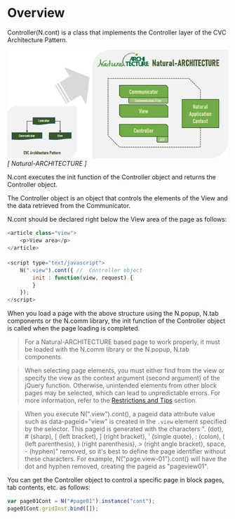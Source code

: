 # Overview

Controller(N.cont) is a class that implements the Controller layer of the CVC Architecture Pattern.

![](../images/intr/pic4.png)
*[ Natural-ARCHITECTURE ]*

N.cont executes the init function of the Controller object and returns the Controller object.

The Controller object is an object that controls the elements of the View and the data retrieved from the Communicator.

N.cont should be declared right below the View area of the page as follows:

```javascript
<article class="view">
    <p>View area</p>
</article>

<script type="text/javascript">
    N(".view").cont({ //  Controller object
        init : function(view, request) {
        }
    });
</script>
```

When you load a page with the above structure using the N.popup, N.tab components or the N.comm library, the init function of the Controller object is called when the page loading is completed.

> For a Natural-ARCHITECTURE based page to work properly, it must be loaded with the N.comm library or the N.popup, N.tab components.

> When selecting page elements, you must either find from the view or specify the view as the context argument (second argument) of the jQuery function. Otherwise, unintended elements from other block pages may be selected, which can lead to unpredictable errors. For more information, refer to the [Restrictions and Tips](restrictions.md) section.

> When you execute N(".view").cont(), a pageid data attribute value such as data-pageid="view" is created in the `.view` element specified by the selector.
This pageid is generated with the characters ". (dot), # (sharp), [ (left bracket), ] (right bracket), ' (single quote), : (colon), ( (left parenthesis), ) (right parenthesis), > (right angle bracket), space, - (hyphen)" removed, so it's best to define the page identifier without these characters.
For example, N("page.view-01").cont() will have the dot and hyphen removed, creating the pageid as "pageview01".

You can get the Controller object to control a specific page in block pages, tab contents, etc. as follows:

```javascript
var page01Cont = N("#page01").instance("cont");
page01Cont.gridInst.bind([]);
```
